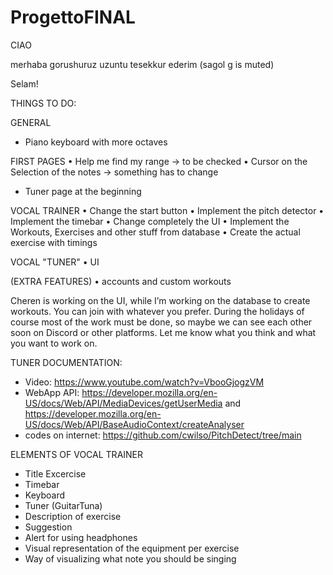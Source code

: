 # ProgettoFINAL

CIAO

merhaba 
gorushuruz
uzuntu
tesekkur ederim (sagol g is muted)

Selam!


THINGS TO DO:

GENERAL
* Piano keyboard with more octaves

FIRST PAGES
•⁠  ⁠Help me find my range -> to be checked
•⁠  ⁠Cursor on the Selection of the notes -> something has to change
* Tuner page at the beginning

VOCAL TRAINER
•⁠  ⁠Change the start button
•⁠  ⁠Implement the pitch detector
•⁠  ⁠Implement the timebar
•⁠  ⁠Change completely the UI
•⁠  ⁠Implement the Workouts, Exercises and other stuff from database
•⁠  ⁠Create the actual exercise with timings

VOCAL "TUNER"
•⁠  UI

(EXTRA FEATURES)
•⁠  ⁠accounts and custom workouts

Cheren is working on the UI, while I’m working on the database to create workouts. You can join with whatever you prefer. During the holidays of course most of the work must be done, so maybe we can see each other soon on Discord or other platforms. Let me know what you think and what you want to work on.

TUNER DOCUMENTATION:
- Video: https://www.youtube.com/watch?v=VbooGjogzVM
- WebApp API: https://developer.mozilla.org/en-US/docs/Web/API/MediaDevices/getUserMedia and https://developer.mozilla.org/en-US/docs/Web/API/BaseAudioContext/createAnalyser
- codes on internet: https://github.com/cwilso/PitchDetect/tree/main





ELEMENTS OF VOCAL TRAINER

* Title Excercise
* Timebar
* Keyboard
* Tuner (GuitarTuna)
* Description of exercise
* Suggestion
* Alert for using headphones
* Visual representation of the equipment per exercise
* Way of visualizing what note you should be singing